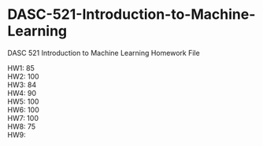 # DASC-521-Introduction-to-Machine-Learning
DASC 521 Introduction to Machine Learning Homework File

HW1: 85 <br/>
HW2: 100  <br/>
HW3: 84 <br/>
HW4: 90 <br/>
HW5: 100 <br/>
HW6: 100 <br/>
HW7: 100 <br/>
HW8: 75 <br/>
HW9: 
